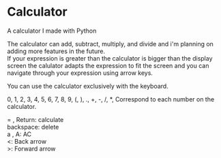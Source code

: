 # Calculator
A calculator I made with Python  
  
The calculator can add, subtract, multiply, and divide and i'm planning on adding more features in the future.  
If your expression is greater than the calculator is bigger than the display screen the calulator adapts the expression to fit the screen and you can navigate through your expression using arrow keys.  
  
You can use the calculator exclusively with the keyboard.  
  
0, 1, 2, 3, 4, 5, 6, 7, 8, 9, (, ), ., +, -, /, *, Correspond to each number on the calculator.  
  
= , Return: calculate  
backspace: delete  
a , A: AC  
<: Back arrow  
\>: Forward arrow  
